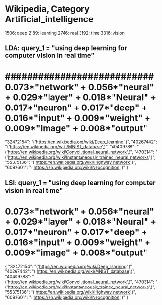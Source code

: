 # Wikipedia, Category Artificial_intelligence
1506: deep
2189: learning
2746: real
3192: time
3316: vision

## LDA: query_1 = "using deep learning for computer vision in real time" 
###########################
0.073*"network" + 0.056*"neural" + 0.029*"layer" + 0.018*"Neural" + 0.017*"neuron" + 0.017*"deep" + 0.016*"input" + 0.009*"weight" + 0.009*"image" + 0.008*"output"
=====
  "32472154": "('https://en.wikipedia.org/wiki/Deep_learning',)", 
  "40267442": "('https://en.wikipedia.org/wiki/MNIST_database',)", 
  "40409788": "('https://en.wikipedia.org/wiki/Convolutional_neural_network',)", 
  "470314": "('https://en.wikipedia.org/wiki/Instantaneously_trained_neural_networks',)", 
  "55375136": "('https://en.wikipedia.org/wiki/Highway_network',)", 
  "6092601": "('https://en.wikipedia.org/wiki/Neocognitron',)"
}


## LSI: query_1 = "using deep learning for computer vision in real time" 
0.073*"network" + 0.056*"neural" + 0.029*"layer" + 0.018*"Neural" + 0.017*"neuron" + 0.017*"deep" + 0.016*"input" + 0.009*"weight" + 0.009*"image" + 0.008*"output"
=====
{
  "32472154": "('https://en.wikipedia.org/wiki/Deep_learning',)", 
  "40267442": "('https://en.wikipedia.org/wiki/MNIST_database',)", 
  "40409788": "('https://en.wikipedia.org/wiki/Convolutional_neural_network',)", 
  "470314": "('https://en.wikipedia.org/wiki/Instantaneously_trained_neural_networks',)", 
  "55375136": "('https://en.wikipedia.org/wiki/Highway_network',)", 
  "6092601": "('https://en.wikipedia.org/wiki/Neocognitron',)"
}
